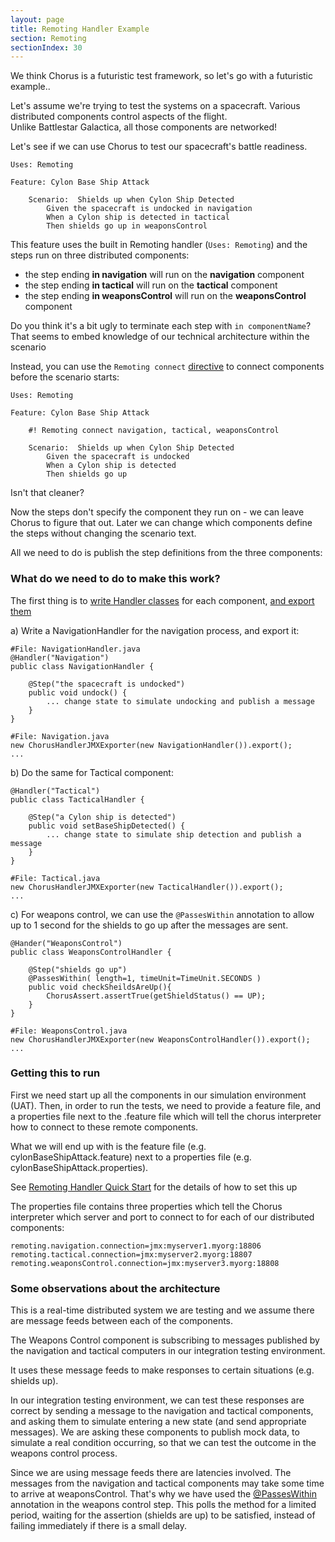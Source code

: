 ```yaml
---
layout: page
title: Remoting Handler Example
section: Remoting
sectionIndex: 30
---
```


We think Chorus is a futuristic test framework, so let's go with a futuristic example..

Let's assume we're trying to test the systems on a spacecraft.
Various distributed components control aspects of the flight.  
Unlike Battlestar Galactica, all those components are networked! 

Let's see if we can use Chorus to test our spacecraft's battle readiness.

	Uses: Remoting

	Feature: Cylon Base Ship Attack

	    Scenario:  Shields up when Cylon Ship Detected
		    Given the spacecraft is undocked in navigation
		    When a Cylon ship is detected in tactical
		    Then shields go up in weaponsControl
		    
		
This feature uses the built in Remoting handler (`Uses: Remoting`) and the steps run on three distributed components:

* the step ending **in navigation** will run on the **navigation** component 
* the step ending **in tactical** will run on the **tactical** component
* the step ending **in weaponsControl** will run on the **weaponsControl** component

Do you think it's a bit ugly to terminate each step with `in componentName`?
That seems to embed knowledge of our technical architecture within the scenario

Instead, you can use the `Remoting connect` [directive](/pages/GherkinExtensions/Directives) to connect components before the scenario starts:

	Uses: Remoting

	Feature: Cylon Base Ship Attack

	    #! Remoting connect navigation, tactical, weaponsControl

	    Scenario:  Shields up when Cylon Ship Detected
		    Given the spacecraft is undocked
		    When a Cylon ship is detected
		    Then shields go up

Isn't that cleaner?

Now the steps don't specify the component they run on - we can leave Chorus to figure that out.
Later we can change which components define the steps without changing the scenario text.

All we need to do is publish the step definitions from the three components:


###  What do we need to do to make this work? 

The first thing is to [write Handler classes](/pages/Handlers/HandlerClasses) for each component, [and export them](/pages/BuiltInHandlers/Remoting/RemotingHandlerQuickStart) 

a) Write a NavigationHandler for the navigation process, and export it:

    #File: NavigationHandler.java
	@Handler("Navigation")
	public class NavigationHandler {
		
		@Step("the spacecraft is undocked")
		public void undock() {
			... change state to simulate undocking and publish a message
		}
	}
	
	#File: Navigation.java
	new ChorusHandlerJMXExporter(new NavigationHandler()).export();
	...

b) Do the same for Tactical component:

	@Handler("Tactical")
	public class TacticalHandler {

		@Step("a Cylon ship is detected")
		public void setBaseShipDetected() {
			... change state to simulate ship detection and publish a message
		}
	}

	#File: Tactical.java
    new ChorusHandlerJMXExporter(new TacticalHandler()).export();
    ...

c) For weapons control, we can use the `@PassesWithin` annotation to allow up to 1 second for the shields to go up after the messages are sent. 

	@Hander("WeaponsControl")
	public class WeaponsControlHandler {
	
		@Step("shields go up")
		@PassesWithin( length=1, timeUnit=TimeUnit.SECONDS )
		public void checkSheildsAreUp(){
            ChorusAssert.assertTrue(getShieldStatus() == UP);
		}
	}

    #File: WeaponsControl.java
    new ChorusHandlerJMXExporter(new WeaponsControlHandler()).export();
    ...

###  Getting this to run 

First we need start up all the components in our simulation environment (UAT). Then, in order to run the tests, we need to provide a feature file, and a properties file next to the .feature file which will tell the chorus interpreter how to connect to these remote components.

What we will end up with is the feature file (e.g. cylonBaseShipAttack.feature) next to a properties file (e.g. cylonBaseShipAttack.properties). 

See [Remoting Handler Quick Start](/pages/BuiltInHandlers/Remoting/RemotingHandlerQuickStart) for the details of how to set this up

The properties file contains three properties which tell the Chorus interpreter which server and port to connect to for each of our distributed components:

	remoting.navigation.connection=jmx:myserver1.myorg:18806
	remoting.tactical.connection=jmx:myserver2.myorg:18807
	remoting.weaponsControl.connection=jmx:myserver3.myorg:18808




###  Some observations about the architecture 

This is a real-time distributed system we are testing and we assume there are message feeds between each of the components.

The Weapons Control component is subscribing to messages published by the navigation and tactical computers in our
integration testing environment.

It uses these message feeds to make responses to certain situations (e.g. shields up).

In our integration testing environment, we can test these responses are correct by sending a message to the navigation
and tactical components, and asking them to simulate entering a new state (and send appropriate messages).
We are asking these components to publish mock data, to simulate a real condition occurring,
so that we can test the outcome in the weapons control process.

Since we are using message feeds there are latencies involved.
The messages from the navigation and tactical components may take some time to arrive at weaponsControl.
That's why we have used the [@PassesWithin](/pages/BuiltInHandlers/Remoting/PassesWithinAnnotation) annotation in the weapons control step.
This polls the method for a limited period, waiting for the assertion (shields are up) to be satisfied, instead of failing
immediately if there is a small delay.

   